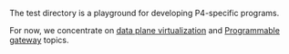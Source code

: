 The test directory is a playground for developing P4-specific programs.

For now, we concentrate on [data plane virtualization](https://github.com/multip4/MultiSwitch/tree/master/tests/virtualization) and [Programmable gateway](https://github.com/multip4/MultiSwitch/tree/losbiss-meta-sfc/tests/uGateway) topics.
